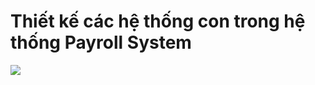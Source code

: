 # Thiết kế các hệ thống con trong hệ thống Payroll System
![](https://www.planttext.com/api/plantuml/png/V5R1Rjim3BtxAtHCWUK7V1ZQ9HkQmzfW6R33i8CYiOqGMJ8akOKnxCjss2Vj5qRPbYp9xd99J3u-YeyKdR-__znQHuth6ba9vS0yKGRaS3JuS0Bp8l3fPqNyf_MspP7sx0BiUbFzgjA8KsyTD3kfsVKGhLFaa65JHdoWwZf61Ho7LbinvtX7FEQWdhHfg1DQ3HHCKci9OeoMSgULyzzW0edfrEJR9F2FJIjr3-58MqKRgCd9OKtFemKcn65V4ppbQ3nF-Ulo9AFRQYQeF07hZ73zGzUSmUIib7C3rkR6zg8LhA6XeK8MMDeteDndS1VDCnSH5WlTqtvpKvEprXBeU2po30uzTutki67eV9AQkjGrCtftoed-KAbthLLD69MiazJ1SSoTq6EvNqK3Z1g-2JyGyQ85Z_mHW8xmU-7yf0so7y48FECUSot0c2hCoJoKKwhOzdlT6TcNpRyCrY_8Mcfp7prpOP7iH2Kr0dX9HvNgS0gyjoy9xnBV2kLEDusm5gLTqhBeMplfiJFiGYqy6Wx6UkhCylr7HEuodfL315rJUUmtRQx0awlGXdRKnFTZqR4mCdcNkfOZE6tvF0iANdE3fI-mMVGmD3VAFSnrfWSpu4jx5Uv2ChUNPGfF25EX_iFgLNuCPML1CrTnGI8ROvvkxOxxbVAms3v6TmuVYW1Ciznps_VpDglz8Iq9kukWsBIAtYr2ethrf98bRL0a0yOfg0dMIHgg-YhQjdbIl7kMKCN7x2wW10fHnOG-9btoDR6WC0x58bmOO2ui_28cU_c4g73e8Nnu5Nc1Lk_FK7RMuqccTZ8IFLoQAWVvi5K-BuZY4aPHGd2MhXo3uTw0eGop-gciKY4ACMVaeCmaoVeBTUfeCH6BRCNQyr4nurkQPPZ5gilTrItsnFzb-0S00F__0m00)

